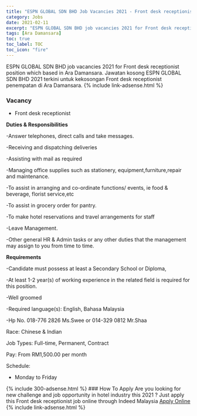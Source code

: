 ```yaml
---
title: "ESPN GLOBAL SDN BHD Job Vacancies 2021 - Front desk receptionist" 
category: Jobs 
date: 2021-02-11 
excerpt: "ESPN GLOBAL SDN BHD job vacancies 2021 for Front desk receptionist position which based in Ara Damansara. Jawatan kosong ESPN GLOBAL SDN BHD 2021 terkini untuk kekosongan Front desk receptionist penempatan di Ara Damansara" 
tags: [Ara Damansara] 
toc: true 
toc_label: TOC 
toc_icon: "fire" 
--- 
```


ESPN GLOBAL SDN BHD job vacancies 2021 for Front desk receptionist position which based in Ara Damansara. Jawatan kosong ESPN GLOBAL SDN BHD 2021 terkini untuk kekosongan Front desk receptionist penempatan di Ara Damansara. 
{% include link-adsense.html %} 
### Vacancy 
- Front desk receptionist 
<div><p><b>Duties &amp; Responsibilities</b></p><p>-Answer telephones, direct calls and take messages.</p><p>-Receiving and dispatching deliveries</p><p>-Assisting with mail as required</p><p>-Managing office supplies such as stationery, equipment,furniture,repair and maintenance.</p><p>-To assist in arranging and co-ordinate functions/ events, ie food &amp; beverage, florist service,etc</p><p>-To assist in grocery order for pantry.</p><p>-To make hotel reservations and travel arrangements for staff</p><p>-Leave Management.</p><p>-Other general HR &amp; Admin tasks or any other duties that the management may assign to you from time to time.</p><p><b>Requirements</b></p><p>-Candidate must possess at least a Secondary School or Diploma,</p><p>-At least 1-2 year(s) of working experience in the related field is required for this position.</p><p>-Well groomed</p><p>-Required language(s): English, Bahasa Malaysia</p><p>-Hp No. 018-776 2826 Ms.Swee or 014-329 0812 Mr.Shaa</p><p>Race: Chinese &amp; Indian</p><p>Job Types: Full-time, Permanent, Contract</p><p>Pay: From RM1,500.00 per month</p><p>Schedule:</p><ul><li>Monday to Friday</li></ul></div> 
{% include 300-adsense.html %} 
### How To Apply 
Are you looking for new challenge and job opportunity in hotel industry this 2021 ?
Just apply this Front desk receptionist job online through Indeed Malaysia 
<a href="https://malaysia.indeed.com/viewjob?jk=fb48f6158dc0ee9e" class="btn btn--info" target="_blank" rel="nofollow noopenner">Apply Online</a> 
{% include link-adsense.html %} 